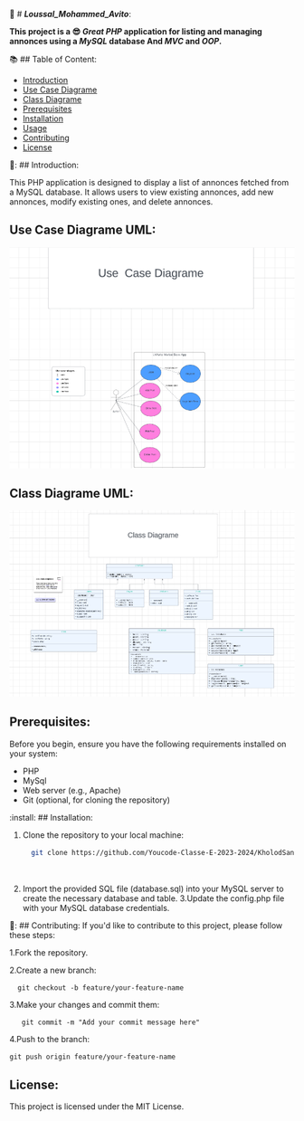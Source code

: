 :rocket:  # ***Loussal_Mohammed_Avito***:

 **This project is a 😎 ***Great*** ***PHP*** application for listing and managing annonces using a ***MySQL*** database And ***MVC*** and ***OOP***.**

📚 ## Table of Content:

- [Introduction](#introduction)
- [Use Case Diagrame](#UCD)
- [Class Diagrame](#CD)
- [Prerequisites](#prerequisites)
- [Installation](#installation)
- [Usage](#usage)
- [Contributing](#contributing)
- [License](#license)

🔰: ## Introduction:

  This PHP application is designed to display a list of annonces fetched from a MySQL database. It allows users to view existing annonces, add new annonces, modify existing ones, and delete annonces.


## Use Case Diagrame UML:
  ![Use Case Diagrame](/public/images/useCaseDiagrame.png)
  
## Class Diagrame UML:
  ![Class Diagrame](/public/images/classDiagrame.png)
  
 ## Prerequisites:
Before you begin, ensure you have the following requirements installed on your system:
  - PHP
  - MySql
  - Web server (e.g., Apache)
  - Git (optional, for cloning the repository)

:install: ## Installation:

 1. Clone the repository to your local machine:

     ```bash
       git clone https://github.com/Youcode-Classe-E-2023-2024/KholodSanak_Avito.git
    
  
 3. Import the provided SQL file (database.sql) into your MySQL server to create the necessary database and table. 3.Update the config.php file with your MySQL database 
  credentials.

🛂: ## Contributing:
  If you'd like to contribute to this project, please follow these steps:

  1.Fork the repository.
  

  2.Create a new branch:

      git checkout -b feature/your-feature-name
  3.Make your changes and commit them:

       git commit -m "Add your commit message here"
  4.Push to the branch:

    git push origin feature/your-feature-name

## License:

This project is licensed under the MIT License.
 

